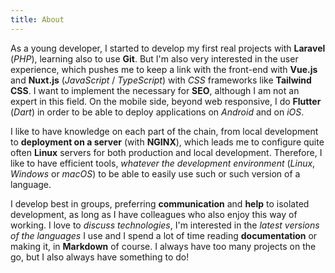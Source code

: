 ```yaml
---
title: About
---
```


As a young developer, I started to develop my first real projects with **Laravel** (*PHP*), learning also to use **Git**. But I'm also very interested in the user experience, which pushes me to keep a link with the front-end with **Vue.js** and **Nuxt.js** (*JavaScript* / *TypeScript*) with *CSS* frameworks like **Tailwind CSS**. I want to implement the necessary for **SEO**, although I am not an expert in this field. On the mobile side, beyond web responsive, I do **Flutter** (*Dart*) in order to be able to deploy applications on *Android* and on *iOS*.

I like to have knowledge on each part of the chain, from local development to **deployment on a server** (with **NGINX**), which leads me to configure quite often **Linux** servers for both production and local development. Therefore, I like to have efficient tools, *whatever the development environment* (*Linux*, *Windows* or *macOS*) to be able to easily use such or such version of a language.

I develop best in groups, preferring **communication** and **help** to isolated development, as long as I have colleagues who also enjoy this way of working. I love to *discuss technologies*, I'm interested in the *latest versions of the languages* I use and I spend a lot of time reading **documentation** or making it, in **Markdown** of course. I always have too many projects on the go, but I also always have something to do!
